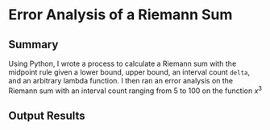 # Error Analysis of a Riemann Sum

## Summary

Using Python, I wrote a process to calculate a Riemann sum with the midpoint rule given a lower bound, upper bound, an interval count `delta`, and an arbitrary lambda function. I then ran an error analysis on the Riemann sum with an interval count ranging from 5 to 100 on the function $x^3$

## Output Results
 
